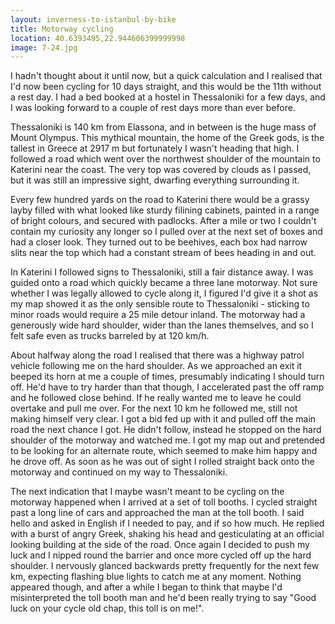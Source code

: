 ```yaml
---
layout: inverness-to-istanbul-by-bike
title: Motorway cycling
location: 40.6393495,22.944606399999998
image: 7-24.jpg
---
```

I hadn't thought about it until now, but a quick calculation and I realised that I'd now been cycling for 10 days straight, and this would be the 11th without a rest day. I had a bed booked at a hostel in Thessaloniki for a few days, and I was looking forward to a couple of rest days more than ever before.

Thessaloniki is 140 km from Elassona, and in between is the huge mass of Mount Olympus. This mythical mountain, the home of the Greek gods, is the tallest in Greece at 2917 m but fortunately I wasn't heading that high. I followed a road which went over the northwest shoulder of the mountain to Katerini near the coast. The very top was covered by clouds as I passed, but it was still an impressive sight, dwarfing everything surrounding it.

Every few hundred yards on the road to Katerini there would be a grassy layby filled with what looked like sturdy filining cabinets, painted in a range of bright colours, and secured with padlocks. After a mile or two I couldn't contain my curiosity any longer so I pulled over at the next set of boxes and had a closer look. They turned out to be beehives, each box had narrow slits near the top which had a constant stream of bees heading in and out.

In Katerini I followed signs to Thessaloniki, still a fair distance away. I was guided onto a road which quickly became a three lane motorway. Not sure whether I was legally allowed to cycle along it, I figured I'd give it a shot as my map showed it as the only sensible route to Thessaloniki - sticking to minor roads would require a 25 mile detour inland. The motorway had a generously wide hard shoulder, wider than the lanes themselves, and so I felt safe even as trucks barreled by at 120 km/h.

About halfway along the road I realised that there was a highway patrol vehicle following me on the hard shoulder. As we approached an exit it beeped its horn at me a couple of times, presumably indicating I should turn off. He'd have to try harder than that though, I accelerated past the off ramp and he followed close behind. If he really wanted me to leave he could overtake and pull me over. For the next 10 km he followed me, still not making himself very clear. I got a bid fed up with it and pulled off the main road the next chance I got. He didn't follow, instead he stopped on the hard shoulder of the motorway and watched me. I got my map out and pretended to be looking for an alternate route, which seemed to make him happy and he drove off. As soon as he was out of sight I rolled straight back onto the motorway and continued on my way to Thessaloniki.

The next indication that I maybe wasn't meant to be cycling on the motorway happened when I arrived at a set of toll booths. I cycled straight past a long line of cars and approached the man at the toll booth. I said hello and asked in English if I needed to pay, and if so how much. He replied with a burst of angry Greek, shaking his head and gesticulating at an official looking building at the side of the road. Once again I decided to push my luck and I nipped round the barrier and once more cycled off up the hard shoulder. I nervously glanced backwards pretty frequently for the next few km, expecting flashing blue lights to catch me at any moment. Nothing appeared though, and after a while I began to think that maybe I'd misinterpreted the toll booth man and he'd been really trying to say "Good luck on your cycle old chap, this toll is on me!".